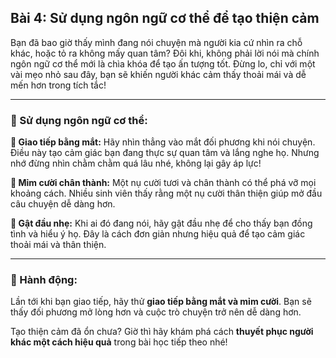 ## Bài 4: Sử dụng ngôn ngữ cơ thể để tạo thiện cảm

Bạn đã bao giờ thấy mình đang nói chuyện mà người kia cứ nhìn ra chỗ khác, hoặc tỏ ra không mấy quan tâm? Đôi khi, không phải lời nói mà chính ngôn ngữ cơ thể mới là chìa khóa để tạo ấn tượng tốt. Đừng lo, chỉ với một vài mẹo nhỏ sau đây, bạn sẽ khiến người khác cảm thấy thoải mái và dễ mến hơn trong tích tắc!

---

### 📌 Sử dụng ngôn ngữ cơ thể:

**🔹 Giao tiếp bằng mắt:**
Hãy nhìn thẳng vào mắt đối phương khi nói chuyện. Điều này tạo cảm giác bạn đang thực sự quan tâm và lắng nghe họ. Nhưng nhớ đừng nhìn chằm chằm quá lâu nhé, không lại gây áp lực!

**🔹 Mỉm cười chân thành:**
Một nụ cười tươi và chân thành có thể phá vỡ mọi khoảng cách. Nhiều sinh viên thấy rằng một nụ cười thân thiện giúp mở đầu câu chuyện dễ dàng hơn.

**🔹 Gật đầu nhẹ:**
Khi ai đó đang nói, hãy gật đầu nhẹ để cho thấy bạn đồng tình và hiểu ý họ. Đây là cách đơn giản nhưng hiệu quả để tạo cảm giác thoải mái và thân thiện.

---

### 🚀 Hành động:

Lần tới khi bạn giao tiếp, hãy thử **giao tiếp bằng mắt và mỉm cười**. Bạn sẽ thấy đối phương mở lòng hơn và cuộc trò chuyện trở nên dễ dàng hơn.

Tạo thiện cảm đã ổn chưa? Giờ thì hãy khám phá cách **thuyết phục người khác một cách hiệu quả** trong bài học tiếp theo nhé!